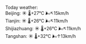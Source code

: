 Today weather:  
Beijing: ☀️   🌡️+27°C 🌬️↖15km/h  
Tianjin: ☀️   🌡️+26°C 🌬️↖11km/h  
Shijiazhuang: ☀️   🌡️+26°C 🌬️↖11km/h  
Tangshan: ☀️   🌡️+32°C 🌬️↑13km/h  
